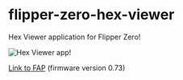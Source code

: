 # flipper-zero-hex-viewer

Hex Viewer application for Flipper Zero!

![Hex Viewer app!](https://habrastorage.org/r/w1560/getpro/habr/upload_files/46e/28a/d97/46e28ad973d144b123a4ce513c895d18.png)

[Link to FAP](https://nightly.link/QtRoS/flipper-zero-hex-viewer/actions/artifacts/448677581.zip) (firmware version 0.73)
